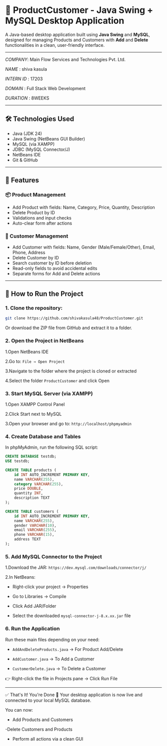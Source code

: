 # 🧾 ProductCustomer - Java Swing + MySQL Desktop Application

A Java-based desktop application built using **Java Swing** and **MySQL**, designed for managing Products and Customers with **Add** and **Delete** functionalities in a clean, user-friendly interface.

---



*COMPANY*: Main Flow Services and Technologies Pvt. Ltd. 

*NAME* : shiva kasula

*INTERN ID* : 17203

*DOMAIN* : Full Stack Web Development

*DURATION* : 8WEEKS

---



## 🛠️ Technologies Used

- Java (JDK 24)
- Java Swing (NetBeans GUI Builder)
- MySQL (via XAMPP)
- JDBC (MySQL Connector/J)
- NetBeans IDE
- Git & GitHub

---

## 🚀 Features

### 📦 Product Management
- Add Product with fields: Name, Category, Price, Quantity, Description
- Delete Product by ID
- Validations and input checks
- Auto-clear form after actions

### 👤 Customer Management
- Add Customer with fields: Name, Gender (Male/Female/Other), Email, Phone, Address
- Delete Customer by ID
- Search customer by ID before deletion
- Read-only fields to avoid accidental edits
- Separate forms for Add and Delete actions

---

## 🧪 How to Run the Project

### 1. **Clone the repository:**
```bash
git clone https://github.com/shivakasula48/ProductCustomer.git
```
Or download the ZIP file from GitHub and extract it to a folder.


### 2. **Open the Project in NetBeans**

1.Open NetBeans IDE

2.Go to: ` File → Open Project `

3.Navigate to the folder where the project is cloned or extracted

4.Select the folder ` ProductCustomer ` and click Open



### 3. **Start MySQL Server (via XAMPP)**

1.Open XAMPP Control Panel

2.Click Start next to MySQL

3.Open your browser and go to: `http://localhost/phpmyadmin`






  ### 4. **Create Database and Tables**

  
In phpMyAdmin, run the following SQL script:


```sql
CREATE DATABASE testdb;
USE testdb;

CREATE TABLE products (
    id INT AUTO_INCREMENT PRIMARY KEY,
    name VARCHAR(255),
    category VARCHAR(255),
    price DOUBLE,
    quantity INT,
    description TEXT
);

CREATE TABLE customers (
    id INT AUTO_INCREMENT PRIMARY KEY,
    name VARCHAR(255),
    gender VARCHAR(10),
    email VARCHAR(255),
    phone VARCHAR(15),
    address TEXT
);
```






### 5. **Add MySQL Connector to the Project**

1.Download the JAR: `https://dev.mysql.com/downloads/connector/j/`

2.In NetBeans:

  - Right-click your project → Properties

  - Go to Libraries → Compile

  - Click Add JAR/Folder

  - Select the downloaded `mysql-connector-j-8.x.xx.jar` file

  

### 6. **Run the Application**
Run these main files depending on your need:

  - `AddAndDeleteProducts.java` → For Product Add/Delete

  - `AddCustomer.java` → To Add a Customer

  - `CustomerDelete.java` → To Delete a Customer

👉 Right-click the file in Projects pane → Click Run File

---

✅ That's It! You're Done 🎉
Your desktop application is now live and connected to your local MySQL database.

You can now:

  - Add Products and Customers

  -Delete Customers and Products

  - Perform all actions via a clean GUI

    
